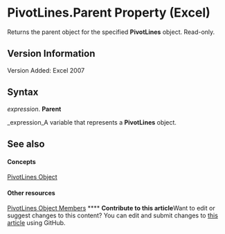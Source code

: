 
# PivotLines.Parent Property (Excel)

Returns the parent object for the specified  **PivotLines** object. Read-only.


## Version Information

Version Added: Excel 2007 


## Syntax

 _expression_. **Parent**

 _expression_A variable that represents a  **PivotLines** object.


## See also


#### Concepts


 [PivotLines Object](191aba6c-b238-3ac5-830a-cbbabeb377a2.md)
#### Other resources


 [PivotLines Object Members](7a840c27-0ac6-97d3-ea18-595defa69f35.md)
****   **Contribute to this article**Want to edit or suggest changes to this content? You can edit and submit changes to  [this article](https://github.com/jhershey00/VBA_Excel_Test/OpenXMLCon/articles/904b9596-0df6-0b33-379a-960d7772f117.md) using GitHub.

